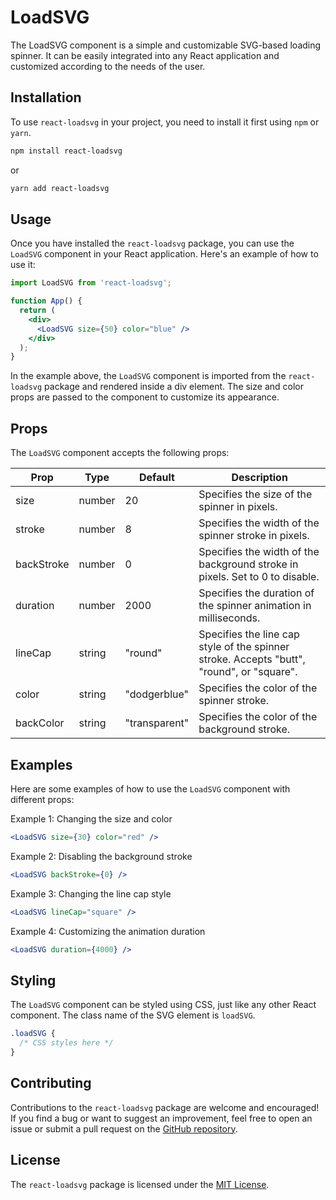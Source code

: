# LoadSVG

The LoadSVG component is a simple and customizable SVG-based loading spinner. It can be easily integrated into any React application and customized according to the needs of the user.

## Installation

To use `react-loadsvg` in your project, you need to install it first using `npm` or `yarn`.

```bash
npm install react-loadsvg
```

or

```bash
yarn add react-loadsvg
```

## Usage

Once you have installed the `react-loadsvg` package, you can use the `LoadSVG` component in your React application. Here's an example of how to use it:

```jsx
import LoadSVG from 'react-loadsvg';

function App() {
  return (
    <div>
      <LoadSVG size={50} color="blue" />
    </div>
  );
}
```

In the example above, the `LoadSVG` component is imported from the `react-loadsvg` package and rendered inside a div element. The size and color props are passed to the component to customize its appearance.

## Props

The `LoadSVG` component accepts the following props:

| Prop | Type | Default | Description |
| ---- | ---- | ------- | ----------- |
| size | number | 20 | Specifies the size of the spinner in pixels. |
| stroke | number | 8 | Specifies the width of the spinner stroke in pixels. |
| backStroke | number | 0 | Specifies the width of the background stroke in pixels. Set to 0 to disable. |
| duration | number | 2000 | Specifies the duration of the spinner animation in milliseconds. |
| lineCap | string | "round" | Specifies the line cap style of the spinner stroke. Accepts "butt", "round", or "square". |
| color | string | "dodgerblue" | Specifies the color of the spinner stroke. |
| backColor | string | "transparent" | Specifies the color of the background stroke. |

## Examples

Here are some examples of how to use the `LoadSVG` component with different props:

Example 1: Changing the size and color

```jsx
<LoadSVG size={30} color="red" />
```

Example 2: Disabling the background stroke

```jsx
<LoadSVG backStroke={0} />
```

Example 3: Changing the line cap style

```jsx
<LoadSVG lineCap="square" />
```

Example 4: Customizing the animation duration

```jsx
<LoadSVG duration={4000} />
```

## Styling

The `LoadSVG` component can be styled using CSS, just like any other React component. The class name of the SVG element is `loadSVG`.

```css
.loadSVG {
  /* CSS styles here */
}
```

## Contributing

Contributions to the `react-loadsvg` package are welcome and encouraged! If you find a bug or want to suggest an improvement, feel free to open an issue or submit a pull request on the [GitHub repository](https://github.com/shivamdevs/npm-packages/tree/main/react-loadsvg).

## License

The `react-loadsvg` package is licensed under the [MIT License](https://github.com/shivamdevs/npm-packages/tree/main/react-loadsvg/LICENSE).
